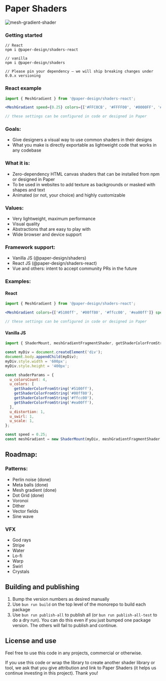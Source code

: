 # Paper Shaders

![mesh-gradient-shader](https://github.com/user-attachments/assets/2db6e087-764c-4c36-bee7-451b09c4c91e)

### Getting started

```
// React
npm i @paper-design/shaders-react

// vanilla
npm i @paper-design/shaders

// Please pin your dependency – we will ship breaking changes under 0.0.x versioning
```

### React example

```jsx
import { MeshGradient } from '@paper-design/shaders-react';

<MeshGradient speed={0.25} colors={['#FFC0CB', '#FFFF00', '#0000FF', '#800080']} style={{ width: 500, height: 200 }} />;

// these settings can be configured in code or designed in Paper
```

### Goals:

- Give designers a visual way to use common shaders in their designs
- What you make is directly exportable as lightweight code that works in any codebase

### What it is:

- Zero-dependency HTML canvas shaders that can be installed from npm or designed in Paper
- To be used in websites to add texture as backgrounds or masked with shapes and text
- Animated (or not, your choice) and highly customizable

### Values:

- Very lightweight, maximum performance
- Visual quality
- Abstractions that are easy to play with
- Wide browser and device support

### Framework support:

- Vanilla JS (@paper-design/shaders)
- React JS (@paper-design/shaders-react)
- Vue and others: intent to accept community PRs in the future

### Examples:

#### React

```jsx
import { MeshGradient } from '@paper-design/shaders-react';

<MeshGradient colors={['#5100ff', '#00ff80', '#ffcc00', '#ea00ff']} speed={0.25} style={{ width: 500, height: 200 }} />;

// these settings can be configured in code or designed in Paper
```

#### Vanilla JS

```js
import { ShaderMount, meshGradientFragmentShader, getShaderColorFromString } from '@paper-design/shaders';

const myDiv = document.createElement('div');
document.body.appendChild(myDiv);
myDiv.style.width = '600px';
myDiv.style.height = '400px';

const shaderParams = {
  u_colorsCount: 4,
  u_colors: [
    getShaderColorFromString('#5100ff'),
    getShaderColorFromString('#00ff80'),
    getShaderColorFromString('#ffcc00'),
    getShaderColorFromString('#ea00ff'),
  ],
  u_distortion: 1,
  u_swirl: 1,
  u_scale: 1,
};

const speed = 0.25;
const meshGradient = new ShaderMount(myDiv, meshGradientFragmentShader, shaderParams, undefined, speed);
```

## Roadmap:

### Patterns:

- Perlin noise (done)
- Meta balls (done)
- Mesh gradient (done)
- Dot Grid (done)
- Voronoi
- Dither
- Vector fields
- Sine wave

### VFX

- God rays
- Stripe
- Water
- Lo-fi
- Warp
- Swirl
- Crystals

## Building and publishing

1. Bump the version numbers as desired manually
2. Use `bun run build` on the top level of the monorepo to build each package
3. Use `bun run publish-all` to publish all (or `bun run publish-all-test` to do a dry run). You can do this even if you just bumped one package version. The others will fail to publish and continue.

## License and use

Feel free to use this code in any projects, commercial or otherwise.

If you use this code or wrap the library to create another shader library or tool, we ask that you give attribution and link to Paper Shaders (it helps us continue investing in this project). Thank you!
